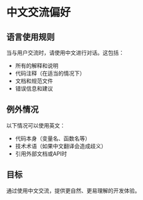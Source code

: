 # 中文交流偏好

## 语言使用规则

当与用户交流时，请使用中文进行对话。这包括：

- 所有的解释和说明
- 代码注释（在适当的情况下）
- 文档和规范文件
- 错误信息和建议

## 例外情况

以下情况可以使用英文：
- 代码本身（变量名、函数名等）
- 技术术语（如果中文翻译会造成歧义）
- 引用外部文档或API时

## 目标

通过使用中文交流，提供更自然、更易理解的开发体验。